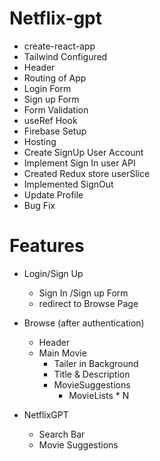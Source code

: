# Netflix-gpt

- create-react-app
- Tailwind Configured
- Header
- Routing of App
- Login Form
- Sign up Form
- Form Validation
- useRef Hook
- Firebase Setup
- Hosting
- Create SignUp User Account
- Implement Sign In user API
- Created Redux store userSlice
- Implemented SignOut
- Update Profile
- Bug Fix

# Features

- Login/Sign Up
  - Sign In /Sign up Form
  - redirect to Browse Page
- Browse (after authentication)

  - Header
  - Main Movie
    - Tailer in Background
    - Title & Description
    - MovieSuggestions
      - MovieLists \* N

- NetflixGPT
  - Search Bar
  - Movie Suggestions
